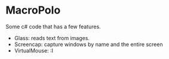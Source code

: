 # MacroPolo

Some c# code that has a few features.
- Glass: reads text from images.
- Screencap: capture windows by name and the entire screen
- VirtualMouse: :I
